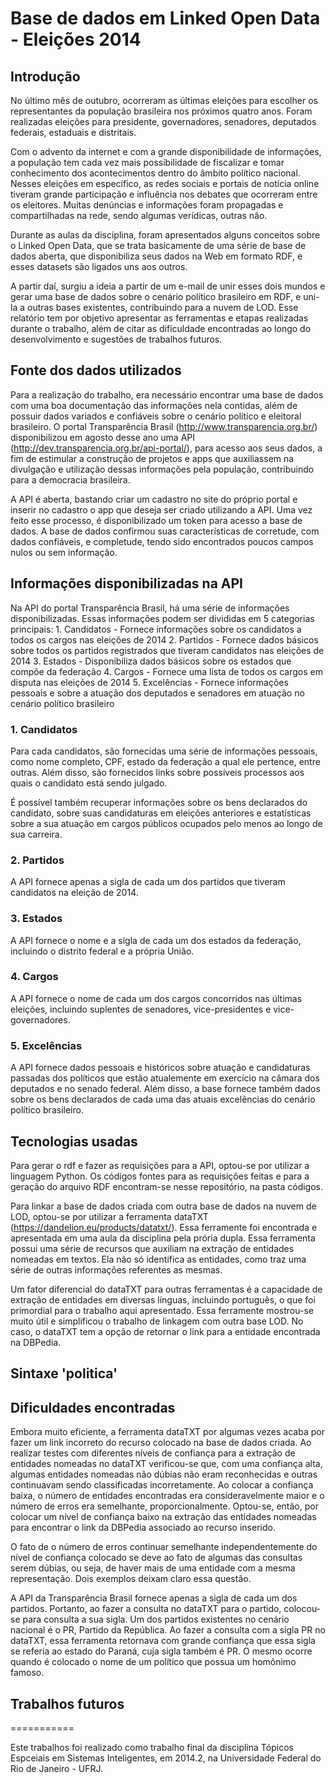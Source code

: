 # Base de dados em Linked Open Data - Eleições 2014

## Introdução

  No último mês de outubro, ocorreram as últimas eleições para escolher os representantes da população brasileira nos próximos quatro anos. Foram realizadas eleições para presidente, governadores, senadores, deputados federais, estaduais e distritais.
  
  Com o advento da internet e com a grande disponibilidade de informações, a população tem cada vez mais possibilidade de fiscalizar e tomar conhecimento dos acontecimentos dentro do âmbito político nacional. Nesses eleições em específico, as redes sociais e portais de notícia online tiveram grande participação e influência nos debates que ocorreram entre os eleitores. Muitas denúncias e informações foram propagadas e compartilhadas na rede, sendo algumas verídicas, outras não.
  
  Durante as aulas da disciplina, foram apresentados alguns conceitos sobre o Linked Open Data, que se trata basicamente de uma série de base de dados aberta, que disponibiliza seus dados na Web em formato RDF, e esses datasets são ligados uns aos outros.
  
  A partir daí, surgiu a ideia a partir de um e-mail de unir esses dois mundos e gerar uma base de dados sobre o cenário político brasileiro em RDF, e uni-la a outras bases existentes, contribuindo para a nuvem de LOD. Esse relatório tem por objetivo apresentar as ferramentas e etapas realizadas durante o trabalho, além de citar as dificuldade encontradas ao longo do desenvolvimento e sugestões de trabalhos futuros.

## Fonte dos dados utilizados

  Para a realização do trabalho, era necessário encontrar uma base de dados com uma boa documentação das informações nela contidas, além de possuir dados variados e confiáveis sobre o cenário político e eleitoral brasileiro. O portal Transparência Brasil (http://www.transparencia.org.br/) disponibilizou em agosto desse ano uma API (http://dev.transparencia.org.br/api-portal/), para acesso aos seus dados, a fim de estimular a construção de projetos e apps que auxiliassem na divulgação e utilização dessas informações pela população, contribuindo para a democracia brasileira.
  
  A API é aberta, bastando criar um cadastro no site do próprio portal e inserir no cadastro o app que deseja ser criado utilizando a API. Uma vez feito esse processo, é disponibilizado um token para acesso a base de dados. A base de dados confirmou suas características de corretude, com dados confiáveis, e completude, tendo sido encontrados poucos campos nulos ou sem informação.

## Informações disponibilizadas na API

  Na API do portal Transparência Brasil, há uma série de informações disponibilizadas. Essas informações podem ser divididas em 5 categorias principais:
    1. Candidatos - Fornece informações sobre os candidatos a todos os cargos nas eleições de 2014
    2. Partidos - Fornece dados básicos sobre todos os partidos registrados que tiveram candidatos nas eleições de 2014
    3. Estados - Disponibiliza dados básicos sobre os estados que compõe da federação
    4. Cargos - Fornece uma lista de todos os cargos em disputa nas eleições de 2014
    5. Excelências - Fornece informações pessoais e sobre a atuação dos deputados e senadores em atuação no cenário político brasileiro
    
### 1. Candidatos
 
 Para cada candidatos, são fornecidas uma série de informações pessoais, como nome completo, CPF, estado da federação a qual ele pertence, entre outras. Além disso, são fornecidos links sobre possíveis processos aos quais o candidato está sendo julgado.
 
  É possível também recuperar informações sobre os bens declarados do candidato, sobre suas candidaturas em eleições anteriores e estatísticas sobre a sua atuação em cargos públicos ocupados pelo menos ao longo de sua carreira.
  
### 2. Partidos

  A API fornece apenas a sigla de cada um dos partidos que tiveram candidatos na eleição de 2014.

### 3. Estados

  A API fornece o nome e a sigla de cada um dos estados da federação, incluindo o distrito federal e a própria União.

### 4. Cargos

  A API fornece o nome de cada um dos cargos concorridos nas últimas eleições, incluindo suplentes de senadores, vice-presidentes e vice-governadores.

### 5. Excelências

 A API fornece dados pessoais e históricos sobre atuação e candidaturas passadas dos políticos que estão atualemente em exercício na câmara dos deputados e no senado federal. Além disso, a base fornece também dados sobre os bens declarados de cada uma das atuais excelências do cenário político brasileiro.

## Tecnologias usadas

  Para gerar o rdf e fazer as requisições para a API, optou-se por utilizar a linguagem Python. Os códigos fontes para as requisições feitas e para a geração do arquivo RDF encontram-se nesse repositório, na pasta códigos.
  
  Para linkar a base de dados criada com outra base de dados na nuvem de LOD, optou-se por utilizar a ferramenta dataTXT (https://dandelion.eu/products/datatxt/). Essa ferramente foi encontrada e apresentada em uma aula da disciplina pela prória dupla. Essa ferramenta possui uma série de recursos que auxiliam na extração de entidades nomeadas em textos. Ela não só identifica as entidades, como traz uma série de outras informações referentes as mesmas.
  
  Um fator diferencial do dataTXT para outras ferramentas é a capacidade de extração de entidades em diversas línguas, incluindo português, o que foi primordial para o trabalho aqui apresentado. Essa ferramente mostrou-se muito útil e simplificou o trabalho de linkagem com outra base LOD. No caso, o dataTXT tem a opção de retornar o link para a entidade encontrada na DBPedia.

## Sintaxe 'politica'

## Dificuldades encontradas

  Embora muito eficiente, a ferramenta dataTXT por algumas vezes acaba por fazer um link incorreto do recurso colocado na base de dados criada. Ao realizar testes com diferentes níveis de confiança para a extração de entidades nomeadas no dataTXT verificou-se que, com uma confiança alta, algumas entidades nomeadas não dúbias não eram reconhecidas e outras continuavam sendo classificadas incorretamente. Ao colocar a confiança baixa, o número de entidades encontradas era consideravelmente maior e o número de erros era semelhante, proporcionalmente. Optou-se, então, por colocar um nível de confiança baixo na extração das entidades nomeadas para encontrar o link da DBPedia associado ao recurso inserido.
  
  O fato de o número de erros continuar semelhante independentemente do nível de confiança colocado se deve ao fato de algumas das consultas serem dúbias, ou seja, de haver mais de uma entidade com a mesma representação. Dois exemplos deixam claro essa questão.
  
  A API da Transparência Brasil fornece apenas a sigla de cada um dos partidos. Portanto, ao fazer a consulta no dataTXT para o partido, colocou-se para consulta a sua sigla. Um dos partidos existentes no cenário nacional é o PR, Partido da República. Ao fazer a consulta com a sigla PR no dataTXT, essa ferramenta retornava com grande confiança que essa sigla se referia ao estado do Paraná, cuja sigla também é PR. O mesmo ocorre quando é colocado o nome de um político que possua um homônimo famoso.

## Trabalhos futuros

===========

Este trabalhos foi realizado como trabalho final da disciplina Tópicos Espceiais em Sistemas Inteligentes, em 2014.2, na Universidade Federal do Rio de Janeiro - UFRJ.
